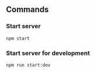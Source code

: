 ## Commands

### Start server

```
npm start
```

### Start server for development

```
npm run start:dev
```
